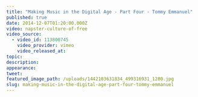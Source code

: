 ```yaml
---
title: "Making Music in the Digital Age - Part Four - Tommy Emmanuel"
published: true
date: 2014-12-07T01:20:00.000Z
video: napster-culture-of-free
video_source:
  - video_id: 113800745
    video_provider: vimeo
    video_released_at:
topic:
description:
appearance:
tweet:
featured_image_path: /uploads/1442103631834_499316931_1280.jpg
slug: making-music-in-the-digital-age-part-four-tommy-emmanuel
---
```

